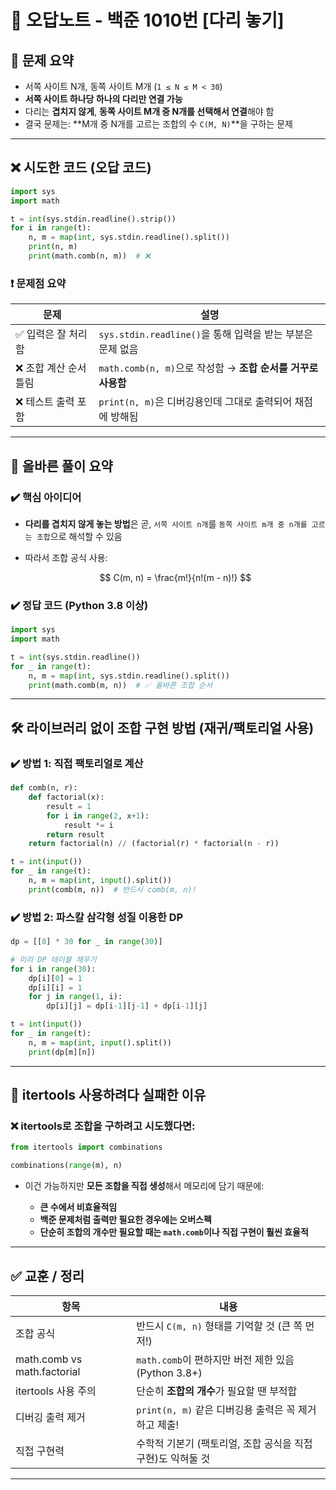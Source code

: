 
# 📝 오답노트 - 백준 1010번 \[다리 놓기]

## 📌 문제 요약

* 서쪽 사이트 N개, 동쪽 사이트 M개 (`1 ≤ N ≤ M < 30`)
* **서쪽 사이트 하나당 하나의 다리만 연결 가능**
* 다리는 **겹치지 않게**, **동쪽 사이트 M개 중 N개를 선택해서 연결**해야 함
* 결국 문제는:
  \*\*M개 중 N개를 고르는 조합의 수 `C(M, N)`\*\*을 구하는 문제

---

## ❌ 시도한 코드 (오답 코드)

```python
import sys
import math

t = int(sys.stdin.readline().strip())
for i in range(t):
    n, m = map(int, sys.stdin.readline().split())
    print(n, m)
    print(math.comb(n, m))  # ❌
```

### ❗ 문제점 요약

| 문제            | 설명                                           |
| ------------- | -------------------------------------------- |
| ✅ 입력은 잘 처리함   | `sys.stdin.readline()`을 통해 입력을 받는 부분은 문제 없음  |
| ❌ 조합 계산 순서 틀림 | `math.comb(n, m)`으로 작성함 → **조합 순서를 거꾸로 사용함** |
| ❌ 테스트 출력 포함   | `print(n, m)`은 디버깅용인데 그대로 출력되어 채점에 방해됨       |

---

## 📌 올바른 풀이 요약

### ✔️ 핵심 아이디어

* **다리를 겹치지 않게 놓는 방법**은 곧,
  `서쪽 사이트 n개`를 `동쪽 사이트 m개 중 n개를 고르는 조합`으로 해석할 수 있음
* 따라서 조합 공식 사용:

  $$
  C(m, n) = \frac{m!}{n!(m - n)!}
  $$

### ✔️ 정답 코드 (Python 3.8 이상)

```python
import sys
import math

t = int(sys.stdin.readline())
for _ in range(t):
    n, m = map(int, sys.stdin.readline().split())
    print(math.comb(m, n))  # ✅ 올바른 조합 순서
```

---

## 🛠 라이브러리 없이 조합 구현 방법 (재귀/팩토리얼 사용)

### ✔️ 방법 1: 직접 팩토리얼로 계산

```python
def comb(n, r):
    def factorial(x):
        result = 1
        for i in range(2, x+1):
            result *= i
        return result
    return factorial(n) // (factorial(r) * factorial(n - r))

t = int(input())
for _ in range(t):
    n, m = map(int, input().split())
    print(comb(m, n))  # 반드시 comb(m, n)!
```

### ✔️ 방법 2: 파스칼 삼각형 성질 이용한 DP

```python
dp = [[0] * 30 for _ in range(30)]

# 미리 DP 테이블 채우기
for i in range(30):
    dp[i][0] = 1
    dp[i][i] = 1
    for j in range(1, i):
        dp[i][j] = dp[i-1][j-1] + dp[i-1][j]

t = int(input())
for _ in range(t):
    n, m = map(int, input().split())
    print(dp[m][n])
```

---

## 🚫 itertools 사용하려다 실패한 이유

### ❌ itertools로 조합을 구하려고 시도했다면:

```python
from itertools import combinations

combinations(range(m), n)
```

* 이건 가능하지만 **모든 조합을 직접 생성**해서 메모리에 담기 때문에:

  * **큰 수에서 비효율적임**
  * **백준 문제처럼 출력만 필요한 경우에는 오버스펙**
  * **단순히 조합의 개수만 필요할 때는 `math.comb`이나 직접 구현이 훨씬 효율적**

---

## ✅ 교훈 / 정리

| 항목                          | 내용                                       |
| --------------------------- | ---------------------------------------- |
| 조합 공식                       | 반드시 `C(m, n)` 형태를 기억할 것 (큰 쪽 먼저!)        |
| math.comb vs math.factorial | `math.comb`이 편하지만 버전 제한 있음 (Python 3.8+) |
| itertools 사용 주의             | 단순히 **조합의 개수**가 필요할 땐 부적합                |
| 디버깅 출력 제거                   | `print(n, m)` 같은 디버깅용 출력은 꼭 제거하고 제출!     |
| 직접 구현력                      | 수학적 기본기 (팩토리얼, 조합 공식을 직접 구현)도 익혀둘 것      |

---
